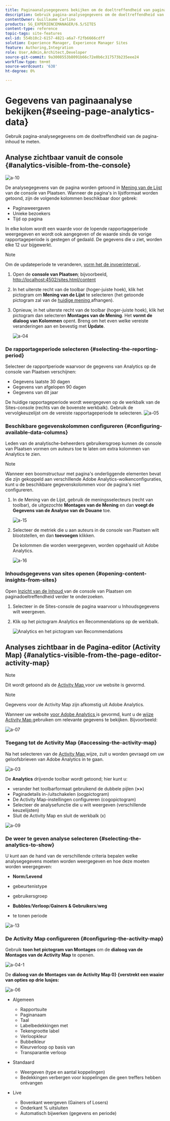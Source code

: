 ```yaml
---
title: Paginaanalysegegevens bekijken om de doeltreffendheid van pagina-inhoud te meten
description: Gebruik pagina-analysegegevens om de doeltreffendheid van de pagina-inhoud te meten
contentOwner: Guillaume Carlino
products: SG_EXPERIENCEMANAGER/6.5/SITES
content-type: reference
topic-tags: site-features
exl-id: 554b10c2-6157-4821-a6a7-f2fb6666cdff
solution: Experience Manager, Experience Manager Sites
feature: Authoring,Integration
role: User,Admin,Architect,Developer
source-git-commit: 9a3008553b8091b66c72e0b6c317573b235eee24
workflow-type: tm+mt
source-wordcount: '638'
ht-degree: 0%

---
```


# Gegevens van paginaanalyse bekijken{#seeing-page-analytics-data}

Gebruik pagina-analysegegevens om de doeltreffendheid van de pagina-inhoud te meten.

## Analyse zichtbaar vanuit de console {#analytics-visible-from-the-console}

![ a-10 ](assets/aa-10.png)

De analysegegevens van de pagina worden getoond in [ Mening van de Lijst ](/help/sites-authoring/basic-handling.md#list-view) van de console van Plaatsen. Wanneer de pagina&#39;s in lijstformaat worden getoond, zijn de volgende kolommen beschikbaar door gebrek:

* Paginaweergaven
* Unieke bezoekers
* Tijd op pagina

In elke kolom wordt een waarde voor de lopende rapportageperiode weergegeven en wordt ook aangegeven of de waarde sinds de vorige rapportageperiode is gestegen of gedaald. De gegevens die u ziet, worden elke 12 uur bijgewerkt.

>[!NOTE]
>
>Om de updateperiode te veranderen, [ vorm het de invoerinterval ](/help/sites-administering/adobeanalytics-connect.md#configuring-the-import-interval).

1. Open de **console van Plaatsen**; bijvoorbeeld, [ http://localhost:4502/sites.html/content ](http://localhost:4502/sites.html/content)
1. In het uiterste recht van de toolbar (hoger-juiste hoek), klik het pictogram om **Mening van de Lijst** te selecteren (het getoonde pictogram zal van de [ huidige mening ](/help/sites-authoring/basic-handling.md#viewing-and-selecting-resources) afhangen).

1. Opnieuw, in het uiterste recht van de toolbar (hoger-juiste hoek), klik het pictogram dan selecteren **Montages van de Mening**. Het **vormt de dialoog van Kolommen** opent. Breng om het even welke vereiste veranderingen aan en bevestig met **Update**.

   ![ a-04 ](assets/aa-04.png)

### De rapportageperiode selecteren {#selecting-the-reporting-period}

Selecteer de rapportperiode waarvoor de gegevens van Analytics op de console van Plaatsen verschijnen:

* Gegevens laatste 30 dagen
* Gegevens van afgelopen 90 dagen
* Gegevens van dit jaar

De huidige rapportageperiode wordt weergegeven op de werkbalk van de Sites-console (rechts van de bovenste werkbalk). Gebruik de vervolgkeuzelijst om de vereiste rapportageperiode te selecteren.
![ a-05 ](assets/aa-05.png)

### Beschikbare gegevenskolommen configureren {#configuring-available-data-columns}

Leden van de analytische-beheerders gebruikersgroep kunnen de console van Plaatsen vormen om auteurs toe te laten om extra kolommen van Analytics te zien.

>[!NOTE]
>
>Wanneer een boomstructuur met pagina&#39;s onderliggende elementen bevat die zijn gekoppeld aan verschillende Adobe Analytics-wolkenconfiguraties, kunt u de beschikbare gegevenskolommen voor de pagina&#39;s niet configureren.

1. In de Mening van de Lijst, gebruik de meningsselecteurs (recht van toolbar), de uitgezochte **Montages van de Mening** en dan **voegt de Gegevens van de Analyse van de Douane** toe.

   ![ a-15 ](assets/aa-15.png)

1. Selecteer de metriek die u aan auteurs in de console van Plaatsen wilt blootstellen, en dan **toevoegen** klikken.

   De kolommen die worden weergegeven, worden opgehaald uit Adobe Analytics.

   ![ a-16 ](assets/aa-16.png)

### Inhoudsgegevens van sites openen {#opening-content-insights-from-sites}

Open [ Inzicht van de Inhoud ](/help/sites-authoring/content-insights.md) van de console van Plaatsen om paginadoeltreffendheid verder te onderzoeken.

1. Selecteer in de Sites-console de pagina waarvoor u Inhoudsgegevens wilt weergeven.
1. Klik op het pictogram Analytics en Recommendations op de werkbalk.

   ![ Analytics en het pictogram van Recommendations ](do-not-localize/chlimage_1-16a.png)

## Analyses zichtbaar in de Pagina-editor (Activity Map) {#analytics-visible-from-the-page-editor-activity-map}

>[!NOTE]
>
>Dit wordt getoond als de [ Activity Map ](/help/sites-administering/adobeanalytics-connect.md#configuring-for-the-activity-map) voor uw website is gevormd.

>[!NOTE]
>
>Gegevens voor de Activity Map zijn afkomstig uit Adobe Analytics.

Wanneer uw website [ voor Adobe Analytics ](/help/sites-administering/adobeanalytics-connect.md) is gevormd, kunt u de [ wijze Activity Map ](/help/sites-authoring/author-environment-tools.md#page-modes) gebruiken om relevante gegevens te bekijken. Bijvoorbeeld:

![ a-07 ](assets/aa-07.png)

### Toegang tot de Activity Map {#accessing-the-activity-map}

Na het selecteren van de [ Activity Map ](/help/sites-authoring/author-environment-tools.md#page-modes) wijze, zult u worden gevraagd om uw geloofsbrieven van Adobe Analytics in te gaan.

![ a-03 ](assets/aa-03.png)

De **Analytics** drijvende toolbar wordt getoond; hier kunt u:

* verander het toolbarformaat gebruikend de dubbele pijlen (**>>**)
* Paginadetails in-/uitschakelen (oogpictogram)
* De Activity Map-instellingen configureren (cogopictogram)
* Selecteer de analysefunctie die u wilt weergeven (verschillende keuzelijsten)
* Sluit de Activity Map en sluit de werkbalk (x)

![ a-09 ](assets/aa-09.png)

### De weer te geven analyse selecteren {#selecting-the-analytics-to-show}

U kunt aan de hand van de verschillende criteria bepalen welke analysegegevens moeten worden weergegeven en hoe deze moeten worden weergegeven:

* **Norm**/**Levend**

* gebeurtenistype
* gebruikersgroep
* **Bubbles**/**Verloop**/**Gainers &amp; Gebruikers**/**weg**

* te tonen periode

![ a-13 ](assets/aa-13.png)

### De Activity Map configureren {#configuring-the-activity-map}

Gebruik **toon het pictogram van Montages** om de **dialoog van de Montages van de Activity Map** te openen.

![ a-04-1 ](assets/aa-04-1.png)

De **dialoog van de Montages van de Activity Map 0&rbrace; &lbrace;verstrekt een waaier van opties op drie lusjes:**

![ a-06 ](assets/aa-06.png)

* Algemeen

   * Rapportsuite
   * Paginanaam
   * Taal
   * Labelbedekkingen met
   * Tekengrootte label
   * Verloopkleur
   * Bubbelkleur
   * Kleurverloop op basis van
   * Transparantie verloop

* Standaard

   * Weergeven (type en aantal koppelingen)
   * Bedekkingen verbergen voor koppelingen die geen treffers hebben ontvangen

* Live

   * Bovenkant weergeven (Gainers of Losers)
   * Onderkant % uitsluiten
   * Automatisch bijwerken (gegevens en periode)
